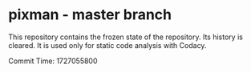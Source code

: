 # pixman - master branch

This repository contains the frozen state of the repository.
Its history is cleared. It is used only for static code
analysis with Codacy.

Commit Time: 1727055800